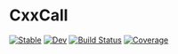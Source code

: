 # CxxCall

[![Stable](https://img.shields.io/badge/docs-stable-blue.svg)](https://jw3126.github.io/CxxCall.jl/stable)
[![Dev](https://img.shields.io/badge/docs-dev-blue.svg)](https://jw3126.github.io/CxxCall.jl/dev)
[![Build Status](https://github.com/jw3126/CxxCall.jl/actions/workflows/CI.yml/badge.svg?branch=main)](https://github.com/jw3126/CxxCall.jl/actions/workflows/CI.yml?query=branch%3Amain)
[![Coverage](https://codecov.io/gh/jw3126/CxxCall.jl/branch/main/graph/badge.svg)](https://codecov.io/gh/jw3126/CxxCall.jl)

